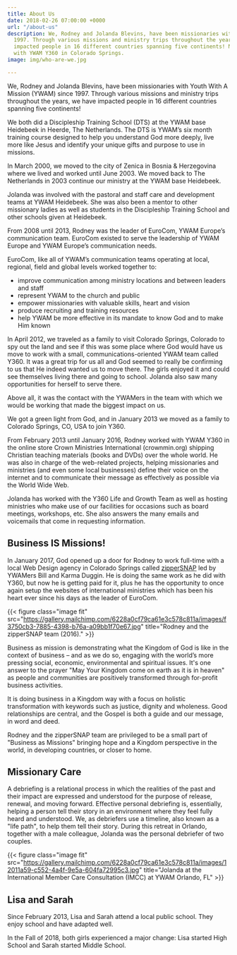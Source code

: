 ```yaml
---
title: About Us
date: 2018-02-26 07:00:00 +0000
url: "/about-us"
description: We, Rodney and Jolanda Blevins, have been missionaries with YWAM since
  1997. Through various missions and ministry trips throughout the years, we have
  impacted people in 16 different countries spanning five continents! Now serving
  with YWAM Y360 in Colorado Springs.
image: img/who-are-we.jpg

---
```

We, Rodney and Jolanda Blevins, have been missionaries with Youth With A Mission (YWAM) since 1997. Through various missions and ministry trips throughout the years, we have impacted people in 16 different countries spanning five continents!

We both did a Discipleship Training School (DTS) at the YWAM base Heidebeek in Heerde, The Netherlands. The DTS is YWAM’s six month training course designed to help you understand God more deeply, live more like Jesus and identify your unique gifts and purpose to use in missions.

In March 2000, we moved to the city of Zenica in Bosnia & Herzegovina where we lived and worked until June 2003. We moved back to The Netherlands in 2003 continue our ministry at the YWAM base Heidebeek.

Jolanda was involved with the pastoral and staff care and development teams at YWAM Heidebeek. She was also been a mentor to other missionary ladies as well as students in the Discipleship Training School and other schools given at Heidebeek.

From 2008 until 2013, Rodney was the leader of EuroCom, YWAM Europe’s communication team. EuroCom existed to serve the leadership of YWAM Europe and YWAM Europe’s communication needs.

EuroCom, like all of YWAM’s communication teams operating at local, regional, field and global levels worked together to:

* improve communication among ministry locations and between leaders and staff
* represent YWAM to the church and public
* empower missionaries with valuable skills, heart and vision
* produce recruiting and training resources
* help YWAM be more effective in its mandate to know God and to make Him known

In April 2012, we traveled as a family to visit Colorado Springs, Colorado to spy out the land and see if this was some place where God would have us move to work with a small, communications-oriented YWAM team called Y360. It was a great trip for us all and God seemed to really be confirming to us that He indeed wanted us to move there. The girls enjoyed it and could see themselves living there and going to school. Jolanda also saw many opportunities for herself to serve there.

Above all, it was the contact with the YWAMers in the team with which we would be working that made the biggest impact on us.

We got a green light from God, and in January 2013 we moved as a family to Colorado Springs, CO, USA to join Y360.

From February 2013 until January 2016, Rodney worked with YWAM Y360 in the online store Crown Ministries International (crownmin.org) shipping Christian teaching materials (books and DVDs) over the whole world. He was also in charge of the web-related projects, helping missionaries and ministries (and even some local businesses) define their voice on the internet and to communicate their message as effectively as possible via the World Wide Web.

Jolanda has worked with the Y360 Life and Growth Team as well as hosting ministries who make use of our facilities for occasions such as board meetings, workshops, etc. She also answers the many emails and voicemails that come in requesting information.

## Business IS Missions!

In January 2017, God opened up a door for Rodney to work full-time with a local Web Design agency in Colorado Springs called [zipperSNAP](https://zippersnap.com/) led by YWAMers Bill and Karma Duggin. He is doing the same work as he did with Y360, but now he is getting paid for it, plus he has the opportunity to once again setup the websites of international ministries which has been his heart ever since his days as the leader of EuroCom.

{{< figure class="image fit" src="https://gallery.mailchimp.com/6228a0cf79ca61e3c578c811a/images/f3750cb3-7885-4398-b76a-a09bb1f70e67.jpg" title="Rodney and the zipperSNAP team (2016)." >}}

Business as mission is demonstrating what the Kingdom of God is like in the context of business – and as we do so, engaging with the world’s more pressing social, economic, environmental and spiritual issues. It's one answer to the prayer "May Your Kingdom come on earth as it is in heaven" as people and communities are positively transformed through for-profit business activities.

It is doing business in a Kingdom way with a focus on holistic transformation with keywords such as justice, dignity and wholeness. Good relationships are central, and the Gospel is both a guide and our message, in word and deed.

Rodney and the zipperSNAP team are privileged to be a small part of "Business as Missions" bringing hope and a Kingdom perspective in the world, in developing countries, or closer to home.

## Missionary Care

A debriefing is a relational process in which the realities of the past and their impact are expressed and understood for the purpose of release, renewal, and moving forward. Effective personal debriefing is, essentially, helping a person tell their story in an environment where they feel fully heard and understood. We, as debriefers use a timeline, also known as a "life path", to help them tell their story. During this retreat in Orlando, together with a male colleague, Jolanda was the personal debriefer of two couples.

{{< figure class="image fit" src="https://gallery.mailchimp.com/6228a0cf79ca61e3c578c811a/images/12011a59-c552-4a4f-9e5a-604fa72995c3.jpg" title="Jolanda at the International Member Care Consultation (IMCC) at YWAM Orlando, FL" >}}

## Lisa and Sarah

Since February 2013, Lisa and Sarah attend a local public school. They enjoy school and have adapted well.

In the Fall of 2018, both girls experienced a major change: Lisa started High School and Sarah started Middle School.